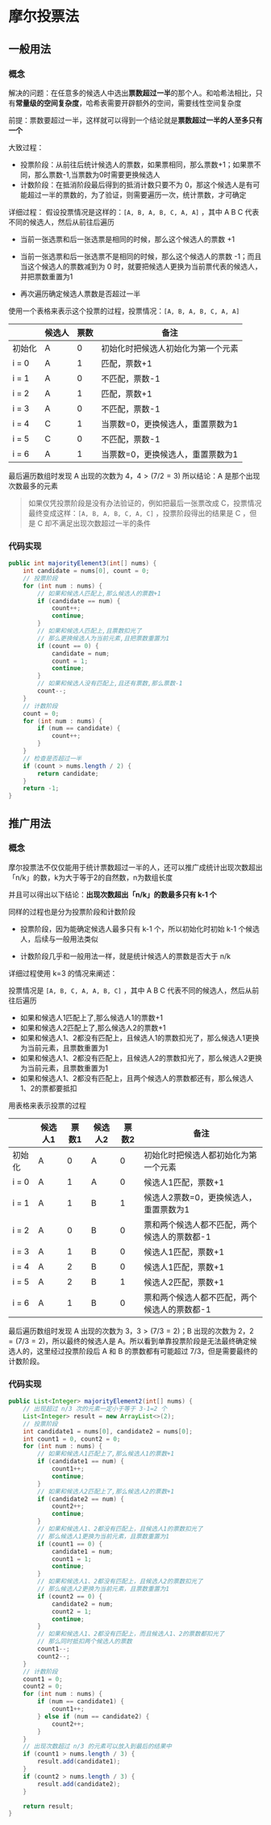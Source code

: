 # 摩尔投票法

## 一般用法

### 概念

解决的问题：在任意多的候选人中选出**票数超过一半**的那个人。和哈希法相比，只有**常量级的空间复杂度**，哈希表需要开辟额外的空间，需要线性空间复杂度

前提：票数要超过一半，这样就可以得到一个结论就是**票数超过一半的人至多只有一个**

大致过程：

- 投票阶段：从前往后统计候选人的票数，如果票相同，那么票数+1；如果票不同，那么票数-1,当票数为0时需要更换候选人
- 计数阶段：在抵消阶段最后得到的抵消计数只要不为 0，那这个候选人是有可能超过一半的票数的，为了验证，则需要遍历一次，统计票数，才可确定

详细过程：
假设投票情况是这样的：`[A, B, A, B, C, A, A]` ，其中 A B C 代表不同的候选人，然后从前往后遍历

- 当前一张选票和后一张选票是相同的时候，那么这个候选人的票数 +1 

- 当前一张选票和后一张选票不是相同的时候，那么这个候选人的票数 -1；而且当这个候选人的票数减到为 0 时，就要把候选人更换为当前票代表的候选人，并把票数重置为1

- 再次遍历确定候选人票数是否超过一半

使用一个表格来表示这个投票的过程，投票情况：`[A, B, A, B, C, A, A]`

|        | 候选人 | 票数 | 备注                               |
| ------ | ------ | ---- | ---------------------------------- |
| 初始化 | A      | 0    | 初始化时把候选人初始化为第一个元素 |
| i = 0  | A      | 1    | 匹配，票数+1                       |
| i = 1  | A      | 0    | 不匹配，票数-1                     |
| i = 2  | A      | 1    | 匹配，票数+1                       |
| i = 3  | A      | 0    | 不匹配，票数-1                     |
| i = 4  | C      | 1    | 当票数=0，更换候选人，重置票数为1  |
| i = 5  | C      | 0    | 不匹配，票数-1                     |
| i = 6  | A      | 1    | 当票数=0，更换候选人，重置票数为1  |

最后遍历数组时发现 A 出现的次数为 4，$4 > (7 / 2 = 3)$ 所以结论：A 是那个出现次数最多的元素

> 如果仅凭投票阶段是没有办法验证的，例如把最后一张票改成 C，投票情况最终变成这样：`[A, B, A, B, C, A, C]` ，投票阶段得出的结果是 C ，但是 C 却不满足出现次数超过一半的条件



### 代码实现

```java
public int majorityElement3(int[] nums) {
    int candidate = nums[0], count = 0;
    // 投票阶段
    for (int num : nums) {
        // 如果和候选人匹配上,那么候选人的票数+1
        if (candidate == num) {
            count++;
            continue;
        }
        // 如果和候选人匹配上,且票数扣光了
        // 那么更换候选人为当前元素,且把票数重置为1
        if (count == 0) {
            candidate = num;
            count = 1;
            continue;
        }
        // 如果和候选人没有匹配上,且还有票数,那么票数-1
        count--;
    }
    // 计数阶段
    count = 0;
    for (int num : nums) {
        if (num == candidate) {
            count++;
        }
    }
    // 检查是否超过一半
    if (count > nums.length / 2) {
        return candidate;
    }
    return -1;
}
```





## 推广用法

### 概念

摩尔投票法不仅仅能用于统计票数超过一半的人，还可以推广成统计出现次数超出「n/k」的数，k为大于等于2的自然数，n为数组长度

并且可以得出以下结论：**出现次数超出「n/k」的数最多只有 k-1 个**

同样的过程也是分为投票阶段和计数阶段

- 投票阶段，因为能确定候选人最多只有 k-1 个，所以初始化时初始 k-1 个候选人，后续与一般用法类似

- 计数阶段几乎和一般用法一样，就是统计候选人的票数是否大于 n/k

详细过程使用 k=3 的情况来阐述：

投票情况是 `[A, B, C, A, A, B, C]` ，其中 A B C 代表不同的候选人，然后从前往后遍历

- 如果和候选人1匹配上了,那么候选人1的票数+1
- 如果和候选人2匹配上了,那么候选人2的票数+1
- 如果和候选人1、2都没有匹配上，且候选人1的票数扣光了，那么候选人1更换为当前元素，且票数重置为1
- 如果和候选人1、2都没有匹配上，且候选人2的票数扣光了，那么候选人2更换为当前元素，且票数重置为1
- 如果和候选人1、2都没有匹配上，且两个候选人的票数都还有，那么候选人1、2的票都要抵扣

用表格来表示投票的过程

|        | 候选人1 | 票数1 | 候选人2 | 票数2 | 备注                                         |
| ------ | ------- | ----- | ------- | ----- | -------------------------------------------- |
| 初始化 | A       | 0     | A       | 0     | 初始化时把候选人都初始化为第一个元素         |
| i = 0  | A       | 1     | A       | 0     | 候选人1匹配，票数+1                          |
| i = 1  | A       | 1     | B       | 1     | 候选人2票数=0，更换候选人，重置票数为1       |
| i = 2  | A       | 0     | B       | 0     | 票和两个候选人都不匹配，两个候选人的票数都-1 |
| i = 3  | A       | 1     | B       | 0     | 候选人1匹配，票数+1                          |
| i = 4  | A       | 2     | B       | 0     | 候选人1匹配，票数+1                          |
| i = 5  | A       | 2     | B       | 1     | 候选人2匹配，票数+1                          |
| i = 6  | A       | 1     | B       | 0     | 票和两个候选人都不匹配，两个候选人的票数都-1 |

最后遍历数组时发现 A 出现的次数为 3，$3>(7 / 3 = 2)$；B 出现的次数为 2，$2 = (7 / 3 = 2)$，所以最终的候选人是 A。所以看到单靠投票阶段是无法最终确定候选人的，这里经过投票阶段后 A 和 B 的票数都有可能超过 7/3，但是需要最终的计数阶段。



### 代码实现

```java
public List<Integer> majorityElement2(int[] nums) {
    // 出现超过 n/3 次的元素一定小于等于 3-1=2 个
    List<Integer> result = new ArrayList<>(2);
    // 投票阶段
    int candidate1 = nums[0], candidate2 = nums[0];
    int count1 = 0, count2 = 0;
    for (int num : nums) {
        // 如果和候选人1匹配上了,那么候选人1的票数+1
        if (candidate1 == num) {
            count1++;
            continue;
        }
        // 如果和候选人2匹配上了,那么候选人2的票数+1
        if (candidate2 == num) {
            count2++;
            continue;
        }
        // 如果和候选人1、2都没有匹配上，且候选人1的票数扣光了
        // 那么候选人1更换为当前元素，且票数重置为1
        if (count1 == 0) {
            candidate1 = num;
            count1 = 1;
            continue;
        }
        // 如果和候选人1、2都没有匹配上，且候选人2的票数扣光了
        // 那么候选人2更换为当前元素，且票数重置为1
        if (count2 == 0) {
            candidate2 = num;
            count2 = 1;
            continue;
        }
        // 如果和候选人1、2都没有匹配上，而且候选人1、2的票数都扣光了
        // 那么同时抵扣两个候选人的票数
        count1--;
        count2--;
    }
    // 计数阶段
    count1 = 0;
    count2 = 0;
    for (int num : nums) {
        if (num == candidate1) {
            count1++;
        } else if (num == candidate2) {
            count2++;
        }
    }
    // 出现次数超过 n/3 的元素可以放入到最后的结果中
    if (count1 > nums.length / 3) {
        result.add(candidate1);
    }
    if (count2 > nums.length / 3) {
        result.add(candidate2);
    }

    return result;
}
```

